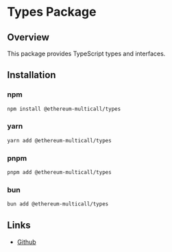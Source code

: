 # Types Package

## Overview

This package provides TypeScript types and interfaces.

## Installation

### npm

```bash
npm install @ethereum-multicall/types
```

### yarn

```bash
yarn add @ethereum-multicall/types
```

### pnpm

```bash
pnpm add @ethereum-multicall/types
```

### bun

```bash
bun add @ethereum-multicall/types
```

## Links

- [Github](https://github.com/joshstevens19/ethereum-multicall)
